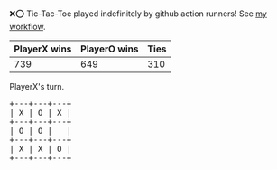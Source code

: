 :x::o: Tic-Tac-Toe played indefinitely by github action runners! See [my workflow](.github/workflows/play.yaml).

|PlayerX wins|PlayerO wins|Ties|
|-|-|-|
|739|649|310|

PlayerX's turn.

<pre>
+---+---+---+
| X | O | X |
+---+---+---+
| O | O |   |
+---+---+---+
| X | X | O |
+---+---+---+
</pre>